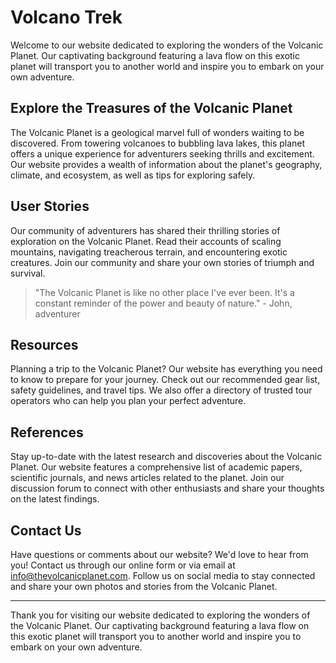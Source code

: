 <!--font:Montserrat-->

# Volcano Trek

Welcome to our website dedicated to exploring the wonders of the Volcanic Planet. Our captivating background featuring a lava flow on this exotic planet will transport you to another world and inspire you to embark on your own adventure.

## Explore the Treasures of the Volcanic Planet

The Volcanic Planet is a geological marvel full of wonders waiting to be discovered. From towering volcanoes to bubbling lava lakes, this planet offers a unique experience for adventurers seeking thrills and excitement. Our website provides a wealth of information about the planet's geography, climate, and ecosystem, as well as tips for exploring safely.

## User Stories

Our community of adventurers has shared their thrilling stories of exploration on the Volcanic Planet. Read their accounts of scaling mountains, navigating treacherous terrain, and encountering exotic creatures. Join our community and share your own stories of triumph and survival.

> "The Volcanic Planet is like no other place I've ever been. It's a constant reminder of the power and beauty of nature." - John, adventurer

## Resources

Planning a trip to the Volcanic Planet? Our website has everything you need to know to prepare for your journey. Check out our recommended gear list, safety guidelines, and travel tips. We also offer a directory of trusted tour operators who can help you plan your perfect adventure.

## References

Stay up-to-date with the latest research and discoveries about the Volcanic Planet. Our website features a comprehensive list of academic papers, scientific journals, and news articles related to the planet. Join our discussion forum to connect with other enthusiasts and share your thoughts on the latest findings.

## Contact Us

Have questions or comments about our website? We'd love to hear from you! Contact us through our online form or via email at info@thevolcanicplanet.com. Follow us on social media to stay connected and share your own photos and stories from the Volcanic Planet.

---

Thank you for visiting our website dedicated to exploring the wonders of the Volcanic Planet. Our captivating background featuring a lava flow on this exotic planet will transport you to another world and inspire you to embark on your own adventure.

<!--

Write me content for website with wallpaper which alt text is:

"A photograph of a lava flow on a volcanic planet, with the red and orange colors evoking a sense of danger and excitement."

The name/title of the page should not be 1:1 copy of the alt text but rather a real content of the website which is using this wallpaper.

- Use markdown format 
- Start with heading
- Heading should be short and concise
- The content should look like a real website 
- The website should not be about the wallpaper, wallpaper is just a related background
- Heading should be contain work "wallpaper" or "background"
- Include real sections like references, contact, user stories, etc. use things relevant to the page purpose.
- Feel free to use structure like headings, bullets, numbering, blockquotes, paragraphs, horizontal lines, etc.
- You can use formatting like bold or _italic_
- You can include UTF-8 emojis
- Links should be only #hash anchors (and you can refer to the document itself)
- Do not include images


---


# The Volcanic Planet - A Thrilling Adventure Wallpaper

Welcome to The Volcanic Planet, where danger and excitement await! Our website is dedicated to bringing you the latest news, stories, and resources about this fascinating planet. Our wallpaper featuring a lava flow on the volcanic planet will transport you to another world and inspire you to embark on your own adventure.

## Explore the Volcanic Planet

The Volcanic Planet is full of wonders and mysteries waiting to be discovered. From towering volcanoes to bubbling lava lakes, this planet is a treasure trove of geological marvels. Our website offers a wealth of information about the planet's geography, climate, and ecosystem, as well as tips for exploring safely.

## User Stories

Our community of adventurers has shared their thrilling stories of exploration on the Volcanic Planet. Read their accounts of scaling mountains, navigating treacherous terrain, and encountering exotic creatures. Join our community and share your own stories of triumph and survival.

> "I'll never forget the rush of adrenaline I felt when I saw the lava flow up close. It was like nothing I've ever experienced before." - Maria, adventurer

## Resources

Planning a trip to the Volcanic Planet? Our website has everything you need to know to prepare for your journey. Check out our recommended gear list, safety guidelines, and travel tips. We also offer a directory of trusted tour operators who can help you plan your perfect adventure.

## References

Stay up-to-date with the latest research and discoveries about the Volcanic Planet. Our website features a comprehensive list of academic papers, scientific journals, and news articles related to the planet. Join our discussion forum to connect with other enthusiasts and share your thoughts on the latest findings.

## Contact Us

Have questions or comments about our website? We'd love to hear from you! Contact us through our online form or via email at info@thevolcanicplanet.com. Follow us on social media to stay connected and share your own photos and stories from the Volcanic Planet.

---

Thank you for visiting The Volcanic Planet, where adventure awaits! Download our thrilling wallpaper and let it inspire you to explore the unknown.


---


Heading should not include word "wallpaper". The website should not be about the wallpaper itself, wallpaper is just a related background, rewrite whole content.


---


# Discover the Thrilling World of the Volcanic Planet

Welcome to our website dedicated to exploring the wonders of the Volcanic Planet. Our captivating background featuring a lava flow on this exotic planet will transport you to another world and inspire you to embark on your own adventure.

## Explore the Treasures of the Volcanic Planet

The Volcanic Planet is a geological marvel full of wonders waiting to be discovered. From towering volcanoes to bubbling lava lakes, this planet offers a unique experience for adventurers seeking thrills and excitement. Our website provides a wealth of information about the planet's geography, climate, and ecosystem, as well as tips for exploring safely.

## User Stories

Our community of adventurers has shared their thrilling stories of exploration on the Volcanic Planet. Read their accounts of scaling mountains, navigating treacherous terrain, and encountering exotic creatures. Join our community and share your own stories of triumph and survival.

> "The Volcanic Planet is like no other place I've ever been. It's a constant reminder of the power and beauty of nature." - John, adventurer

## Resources

Planning a trip to the Volcanic Planet? Our website has everything you need to know to prepare for your journey. Check out our recommended gear list, safety guidelines, and travel tips. We also offer a directory of trusted tour operators who can help you plan your perfect adventure.

## References

Stay up-to-date with the latest research and discoveries about the Volcanic Planet. Our website features a comprehensive list of academic papers, scientific journals, and news articles related to the planet. Join our discussion forum to connect with other enthusiasts and share your thoughts on the latest findings.

## Contact Us

Have questions or comments about our website? We'd love to hear from you! Contact us through our online form or via email at info@thevolcanicplanet.com. Follow us on social media to stay connected and share your own photos and stories from the Volcanic Planet.

---

Thank you for visiting our website dedicated to exploring the wonders of the Volcanic Planet. Our captivating background featuring a lava flow on this exotic planet will transport you to another world and inspire you to embark on your own adventure.


---


Write me a Google font which is best fitting for the website.

Pick from the list:
- Montserrat
- Dancing Script
- Inter
- Creepster
- Poppins
- Raleway
- Great Vibes
- IBM Plex Sans
- Orbitron
- Open Sans
- Lobster
- Alegreya
- Lato
- Playfair Display
- Cabin
- Cormorant Garamond
- Barlow Condensed
- Exo 2
- Futura
- Cinzel
- Roboto
- Cinzel Decorative


Write just the font name nothing else.


---


Montserrat

-->
